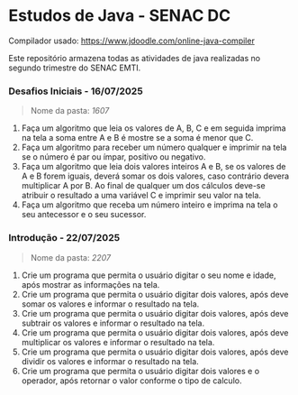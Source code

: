 # Estudos de Java - SENAC DC
Compilador usado: https://www.jdoodle.com/online-java-compiler

Este repositório armazena todas as atividades de java realizadas no segundo trimestre do SENAC EMTI.

### Desafios Iniciais - **16/07/2025**
> Nome da pasta: *1607*
1. Faça um algoritmo que leia os valores de A, B, C e em seguida imprima na tela a soma entre A e B é mostre se a soma é menor que C.
2. Faça um algoritmo para receber um número qualquer e imprimir na tela se o número é par ou ímpar, positivo ou negativo.
3. Faça um algoritmo que leia dois valores inteiros A e B, se os valores de A e B forem iguais, deverá somar os dois valores,  caso contrário devera multiplicar A por B. Ao final de qualquer um dos cálculos deve-se atribuir o resultado a uma variável C e imprimir seu valor na tela.
4. Faça um algoritmo que receba um número inteiro e imprima na tela o seu antecessor e o seu sucessor.

### Introdução - **22/07/2025**
> Nome da pasta: *2207*
1. Crie um programa que permita o usuário digitar o seu nome e idade, após mostrar as informações na tela.
2. Crie um programa que permita o usuário digitar dois valores, após deve somar os valores e informar o resultado na tela.
3. Crie um programa que permita o usuário digitar dois valores, após deve subtrair os valores e informar o resultado na tela.
4. Crie um programa que permita o usuário digitar dois valores, após deve multiplicar os valores e informar o resultado na tela.
5. Crie um programa que permita o usuário digitar dois valores, após deve dividir os valores e informar o resultado na tela.
6. Crie um programa que permita o usuário digitar dois valores e o operador, após retornar o valor conforme o tipo de calculo.
